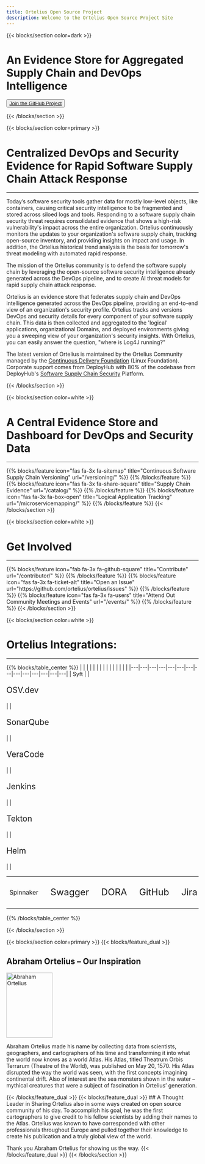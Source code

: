 ```yaml
---
title: Ortelius Open Source Project
description: Welcome to the Ortelius Open Source Project Site
---
```


{{< blocks/section color=dark >}}
<div class="col-12">
<div style="max-width:500px">
<h1 class="text-left">An Evidence Store for Aggregated Supply Chain and DevOps Intelligence</h1>
</div>
<div id="home-github">
<p class="text-left"><button ><a href="https://github.com/ortelius/ortelius"><span>Join the GitHub Project</span></a></button></p>
</div>
</div>
{{< /blocks/section >}}

{{< blocks/section color=primary >}}
<div class="col-12">
<h1 class="text-center">Centralized DevOps and Security Evidence for Rapid Software Supply Chain Attack Response </h1>
<hr>
</div>

Today’s software security tools gather data for mostly low-level objects, like containers, causing critical security intelligence to be fragmented and stored across siloed logs and tools. Responding to a software supply chain security threat requires consolidated evidence that shows a high-risk vulnerability's impact across the entire organization. Ortelius continuously monitors the updates to your organization's software supply chain, tracking open-source inventory, and providing insights on impact and usage. In addition, the  Ortelius historical trend analysis is the basis for tomorrow's threat modeling with automated rapid response.

The mission of the Ortelius community is to defend the software supply chain by leveraging the open-source software security intelligence already generated across the DevOps pipeline, and to create AI threat models for rapid supply chain attack response. 

Ortelius is an evidence store that federates supply chain and DevOps intelligence generated across the DevOps pipeline, providing an end-to-end view of an organization's security profile. Ortelius tracks and versions DevOps and security details for every component of your software supply chain. This data is then collected and aggregated to the 'logical' applications, organizational Domains, and deployed environments giving you a sweeping view of your organization's security insights. With Ortelius, you can easily answer the question, "where is Log4J running?"

The latest version of Ortelius is maintained by the Ortelius Community managed by the [Continuous Delivery Foundation](http://cd.foundation/) (Linux Foundation). Corporate support comes from DeployHub with 80% of the codebase from DeployHub's [Software Supply Chain Security](https://www.deployhub.com/) Platform. 
<p></p>
{{< /blocks/section >}}

{{< blocks/section color=white >}}
<div class="col-12">
<h1 class="text-center"> A Central Evidence Store and Dashboard for DevOps and Security Data</h1>
<hr>
<p></p>
</div>
{{% blocks/feature icon="fas fa-3x fa-sitemap" title="Continuous Software Supply Chain Versioning" url="/versioning/" %}}
{{% /blocks/feature %}}
{{% blocks/feature icon="fas fa-3x fa-share-square" title="Supply Chain Evidence" url="/catalog/" %}}
{{% /blocks/feature %}}
{{% blocks/feature icon="fas fa-3x fa-box-open" title="Logical Application Tracking" url="/microservicemapping/" %}}
{{% /blocks/feature %}}
{{< /blocks/section >}}

{{< blocks/section color=white >}}
<div class="col-12">
<h1 class="text-center">Get Involved</h1>
<hr>
<p></p>
</div>
{{% blocks/feature icon="fab fa-3x fa-github-square" title="Contribute" url="/contributor/" %}}
{{% /blocks/feature %}}
{{% blocks/feature icon="fas fa-3x fa-ticket-alt" title="Open an Issue" url="https://github.com/ortelius/ortelius/issues" %}}
{{% /blocks/feature %}}
{{% blocks/feature icon="fas fa-3x fa-users" title="Attend Out Community Meetings and Events" url="/events/" %}}
{{% /blocks/feature %}}
{{< /blocks/section >}}

{{< blocks/section color=white >}}
<div class="col-12">
<h1 class="text-center">Ortelius Integrations:</h1>
<hr>
<p></p>
</div>

<div class="col-sm"></div>

<div class="col-sm">

{{% blocks/table_center %}}
|   |   |   |   |   |   |   |   |   |   |   |   |   |   |
|---|---|---|---|---|---|---|---|---|---|---|---|---|---|
| Syft | <i class="fas fa-3x fa-check-square"></i> | <p style="font-size:1.5em">OSV.dev  </p> | <i class="fas fa-3x fa-check-square"></i> | <p style="font-size:1.5em">SonarQube</p> | <i class="fas fa-3x fa-check-square"></i> | <p style="font-size:1.5em">VeraCode</p>| <i class="fas fa-3x fa-check-square"></i> | <p style="font-size:1.5em">Jenkins</p> | <i class="fas fa-3x fa-check-square"></i> | <p style="font-size:1.5em">Tekton</p> | <i class="fas fa-3x fa-check-square"></i> | <p style="font-size:1.5em">Helm</p> | <i class="fas fa-3x fa-check-square"></i> |

|   |   |   |   |   |   |   |   |   |   |   |   |   |   |
|---|---|---|---|---|---|---|---|---|---|---|---|---|---|
| Spinnaker | <i class="fas fa-3x fa-check-square"></i> | <p style="font-size:1.5em">Swagger</p> | <i class="fas fa-3x fa-check-square"></i> | <p style="font-size:1.5em">DORA</p> | <i class="fas fa-3x fa-check-square"></i> | <p style="font-size:1.5em">GitHub</p> | <i class="fas fa-3x fa-check-square"></i> | <p style="font-size:1.5em">Jira</p> | <i class="fas fa-3x fa-check-square"></i> | <p style="font-size:1.5em">Slack</p> | <i class="fas fa-3x fa-check-square"></i> | <p style="font-size:1.5em">Hipchat</p> | <i class="fas fa-3x fa-check-square"></i> |

{{% /blocks/table_center %}}
</div>
<div class="col-sm"></div>
{{< /blocks/section >}}

{{< blocks/section color=primary >}}
{{< blocks/feature_dual >}}

## Abraham Ortelius – Our Inspiration

<div class="wrapdiv">
<img class="wrapdiv_image" src="images/abrahamortelius.jpg" alt="Abraham Ortelius" style="width:121px; height:170px" />
<p class="wrapdiv_text">Abraham Ortelius made his name by collecting data from scientists, geographers, and cartographers of his time and transforming it into what the world now knows as a world Atlas. His Atlas, titled Theatrum Orbis Terrarum (Theatre of the World), was published on May 20, 1570. His Atlas disrupted the way the world was seen, with the first concepts imagining continental drift. Also of interest are the sea monsters shown in the water – mythical creatures that were a subject of fascination in Ortelius’ generation.</p>
</div>
{{< /blocks/feature_dual >}}
{{< blocks/feature_dual >}}
## A Thought Leader in Sharing
Ortelius also in some ways created on open source community of his day. To accomplish his goal, he was the first cartographers to give credit to his fellow scientists by adding their names to the Atlas. Ortelius was known to have corresponded with other professionals throughout Europe and pulled together their knowledge to create his publication and a truly global view of the world.

Thank you Abraham Ortelius for showing us the way.
{{< /blocks/feature_dual >}}
{{< /blocks/section >}}
